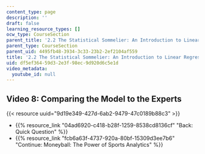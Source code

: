```yaml
---
content_type: page
description: ''
draft: false
learning_resource_types: []
ocw_type: CourseSection
parent_title: '2.2 The Statistical Sommelier: An Introduction to Linear Regression'
parent_type: CourseSection
parent_uid: 4495fb48-3934-3c33-23b2-2ef2104af559
title: '2.2 The Statistical Sommelier: An Introduction to Linear Regression'
uid: df5ef364-59d3-2e3f-98ec-9d920d6c5e1d
video_metadata:
  youtube_id: null
---
```

## Video 8: Comparing the Model to the Experts

{{< resource uuid="9d19e349-427d-6ab2-9479-47c0189b88c3" >}}

- {{% resource_link "04ad6920-c418-b28f-1259-8538cd8136cf" "Back: Quick Question" %}}
- {{% resource_link "fcb6a63f-4737-920a-80bf-15309d3ee7b6" "Continue: Moneyball: The Power of Sports Analytics" %}}